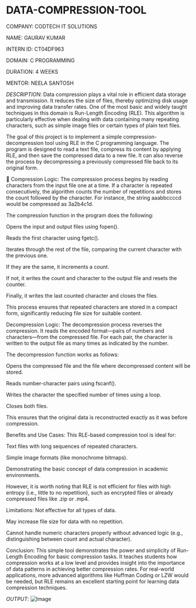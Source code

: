 # DATA-COMPRESSION-TOOL

COMPANY: CODTECH IT SOLUTIONS

NAME: GAURAV KUMAR

INTERN ID: CT04DF963

DOMAIN: C PROGRAMMING

DURATION: 4 WEEKS

MENTOR: NEELA SANTOSH

*DESCRIPTION*: Data compression plays a vital role in efficient data storage and transmission. It reduces the size of files, thereby optimizing disk usage and improving data transfer rates. One of the most basic and widely taught techniques in this domain is Run-Length Encoding (RLE). This algorithm is particularly effective when dealing with data containing many repeating characters, such as simple image files or certain types of plain text files.

The goal of this project is to implement a simple compression-decompression tool using RLE in the C programming language. The program is designed to read a text file, compress its content by applying RLE, and then save the compressed data to a new file. It can also reverse the process by decompressing a previously compressed file back to its original form.

🔧 Compression Logic:
The compression process begins by reading characters from the input file one at a time. If a character is repeated consecutively, the algorithm counts the number of repetitions and stores the count followed by the character. For instance, the string aaabbccccd would be compressed as 3a2b4c1d.

The compression function in the program does the following:

Opens the input and output files using fopen().

Reads the first character using fgetc().

Iterates through the rest of the file, comparing the current character with the previous one.

If they are the same, it increments a count.

If not, it writes the count and character to the output file and resets the counter.

Finally, it writes the last counted character and closes the files.

This process ensures that repeated characters are stored in a compact form, significantly reducing file size for suitable content.

 Decompression Logic:
The decompression process reverses the compression. It reads the encoded format—pairs of numbers and characters—from the compressed file. For each pair, the character is written to the output file as many times as indicated by the number.

The decompression function works as follows:

Opens the compressed file and the file where decompressed content will be stored.

Reads number-character pairs using fscanf().

Writes the character the specified number of times using a loop.

Closes both files.

This ensures that the original data is reconstructed exactly as it was before compression.

 Benefits and Use Cases:
This RLE-based compression tool is ideal for:

Text files with long sequences of repeated characters.

Simple image formats (like monochrome bitmaps).

Demonstrating the basic concept of data compression in academic environments.

However, it is worth noting that RLE is not efficient for files with high entropy (i.e., little to no repetition), such as encrypted files or already compressed files like .zip or .mp4.

 Limitations:
Not effective for all types of data.

May increase file size for data with no repetition.

Cannot handle numeric characters properly without advanced logic (e.g., distinguishing between count and actual character).

 Conclusion:
This simple tool demonstrates the power and simplicity of Run-Length Encoding for basic compression tasks. It teaches students how compression works at a low level and provides insight into the importance of data patterns in achieving better compression rates. For real-world applications, more advanced algorithms like Huffman Coding or LZW would be needed, but RLE remains an excellent starting point for learning data compression techniques.

*OUTPUT*: ![Image](https://github.com/user-attachments/assets/b494d1c4-4aad-4553-82b4-d09e376610d2)
